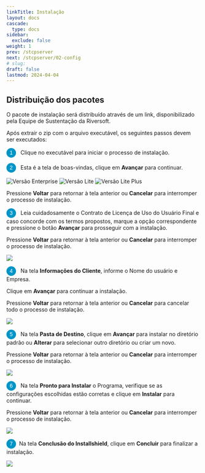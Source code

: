 ```yaml
---
linkTitle: Instalação
layout: docs
cascade:
  type: docs
sidebar:
  exclude: false
weight: 1
prev: /stcpserver
next: /stcpserver/02-config
# slug:
draft: false
lastmod: 2024-04-04
---
```

## Distribuição dos pacotes

O pacote de instalação será distribuído através de um link, disponibilizado pela Equipe de Sustentação da Riversoft.

Após extrair o zip com o arquivo executável, os seguintes passos devem ser executados:

<span style="display:inline-block; width: 25px; height: 25px; border-radius: 50%; background-color: #0095C7; color: white; text-align: center; line-height: 25px; font-size: 14px; font-family: Arial;">1</span> &nbsp; Clique no executável para iniciar o processo de instalação.

<span style="display:inline-block; width: 25px; height: 25px; border-radius: 50%; background-color: #0095C7; color: white; text-align: center; line-height: 25px; font-size: 14px; font-family: Arial;">2</span> &nbsp; Esta é a tela de boas-vindas, clique em **Avançar** para continuar.

![](img/install-srv-enterprise.png "Versão Enterprise")
![](img/install-srv-lite.png "Versão Lite")
![](img/install-srv-lite-plus.png "Versão Lite Plus")

Pressione **Voltar** para retornar à tela anterior ou **Cancelar** para interromper o processo de instalação.

<span style="display:inline-block; width: 25px; height: 25px; border-radius: 50%; background-color: #0095C7; color: white; text-align: center; line-height: 25px; font-size: 14px; font-family: Arial;">3</span> &nbsp; Leia cuidadosamente o Contrato de Licença de Uso do Usuário Final e caso concorde com os termos propostos, marque a opção correspondente e pressione o botão **Avançar** para prosseguir com a instalação.

Pressione **Voltar** para retornar à tela anterior ou **Cancelar** para interromper o processo de instalação.

![](img/install-srv-01.png)

<span style="display:inline-block; width: 25px; height: 25px; border-radius: 50%; background-color: #0095C7; color: white; text-align: center; line-height: 25px; font-size: 14px; font-family: Arial;">4</span> &nbsp; Na tela **Informações do Cliente**, informe o Nome do usuário e Empresa.

Clique em **Avançar** para continuar a instalação.

Pressione **Voltar** para retornar à tela anterior ou **Cancelar** para cancelar todo o processo de instalação.

![](img/install-srv-02.png)

<span style="display:inline-block; width: 25px; height: 25px; border-radius: 50%; background-color: #0095C7; color: white; text-align: center; line-height: 25px; font-size: 14px; font-family: Arial;">5</span> &nbsp; Na tela **Pasta de Destino**, clique em **Avançar** para instalar no diretório padrão ou **Alterar** para selecionar outro diretório ou criar um novo.

Pressione **Voltar** para retornar à tela anterior ou **Cancelar** para interromper o processo de instalação.

![](img/install-srv-03.png)


<span style="display:inline-block; width: 25px; height: 25px; border-radius: 50%; background-color: #0095C7; color: white; text-align: center; line-height: 25px; font-size: 14px; font-family: Arial;">6</span> &nbsp; Na tela **Pronto para Instalar** o Programa, verifique se as configurações escolhidas estão corretas e clique em **Instalar** para continuar.

Pressione **Voltar** para retornar à tela anterior ou **Cancelar** para interromper o processo de instalação.

![](img/install-srv-04.png)


<span style="display:inline-block; width: 25px; height: 25px; border-radius: 50%; background-color: #0095C7; color: white; text-align: center; line-height: 25px; font-size: 14px; font-family: Arial;">7</span> &nbsp;Na tela **Conclusão do Installshield**, clique em **Concluir** para finalizar a instalação.

![](img/install-srv-05.png)

